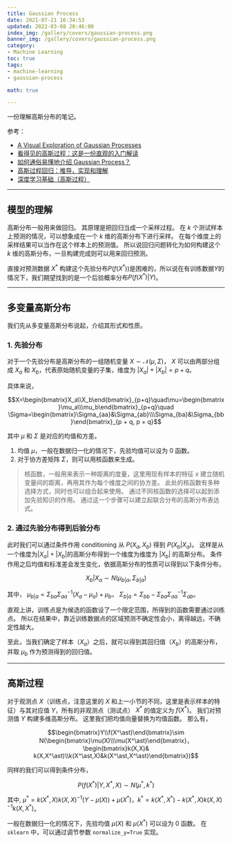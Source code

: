 ```yaml
---
title: Gaussian Process
date: 2021-07-21 16:34:53
updated: 2022-03-08 20:46:00
index_img: /gallery/covers/gaussian-process.png
banner_img: /gallery/covers/gaussian-process.png
category: 
- Machine Learning
toc: true
tags: 
- machine-learning
- gaussian-process

math: true

---
```

<!-- omit in toc -->

一份理解高斯分布的笔记。

<!-- more -->

参考：
- [A Visual Exploration of Gaussian Processes](https://www.jgoertler.com/visual-exploration-gaussian-processes/)
- [看得见的高斯过程：这是一份直观的入门解读](https://zhuanlan.zhihu.com/p/56562456)
- [如何通俗易懂地介绍 Gaussian Process？](https://www.zhihu.com/question/46631426/answer/1735470753)
- [高斯过程回归：推导，实现和理解](https://zhuanlan.zhihu.com/p/104601803)
- [深度学习基础（高斯过程）](http://sirlis.cn/deep-learning-gaussian-process)

---------

## 模型的理解

高斯分布一般用来做回归。
其原理是把回归当成一个采样过程。
在 $k$ 个测试样本上预测的情况，可以想象成在一个 $k$ 维的高斯分布下进行采样。
在每个维度上的采样结果可以当作在这个样本上的预测值。
所以说回归问题转化为如何构建这个 $k$ 维的高斯分布，一旦构建完成则可以用来回归预测。

直接对预测数据 $X^\ast$ 构建这个先验分布$P(f(X^\ast))$是困难的，所以说在有训练数据$Y$的情况下，我们期望找到的是一个后验概率分布$P(f(X^\ast)|Y)$。

---------
## 多变量高斯分布

我们先从多变量高斯分布说起，介绍其形式和性质。

### 1. 先验分布

对于一个先验分布是高斯分布的一组随机变量 $X \sim \mathcal{N}(\mu,\,\Sigma)$， $X$ 可以由两部分组成 $X_a$ 和 $X_b$，代表原始随机变量的子集，维度为 $|X_a|+|X_b| = p + q$。

具体来说，

$$X=\begin{bmatrix}X_a\\X_b\end{bmatrix}_{p+q}\quad\mu=\begin{bmatrix}\mu_a\\\mu_b\end{bmatrix}_{p+q}\quad \Sigma=\begin{bmatrix}\Sigma_{aa}&\Sigma_{ab}\\\Sigma_{ba}&\Sigma_{bb}\end{bmatrix}_{p + q, p + q}$$

其中 $\mu$ 和 $\Sigma$ 是对应的均值和方差。
1. 均值 $\mu$，一般在数据归一化的情况下，先验均值可以设为 0 函数。
2. 对于协方差矩阵 $\Sigma$，则可以用核函数来生成。

> 核函数，一般用来表示一种距离的度量，这里用现有样本的特征 $x$ 建立随机变量间的距离，再用其作为每个维度之间的协方差。
此处的核函数有多种选择方式，同时也可以组合起来使用。
通过不同核函数的选择可以起到添加先验知识的作用。
通过这一个步骤可以建立起联合分布的高斯分布表达式。

### 2. 通过先验分布得到后验分布

此时我们可以通过条件作用 conditioning 从 $P(X_a,X_b)$ 得到 $P(X_b|X_a)$。
这样是从一个维度为$|X_a|+|X_b|$的高斯分布得到一个维度为维度为 $|X_b|$ 的高斯分布。
条件作用之后均值和标准差会发生变化，依据高斯分布的性质可以得到以下条件分布，

$$X_b|X_a\sim N(\mu_{b|a},\Sigma_{b|a})$$

其中，
$\mu_{b|a}=\Sigma_{ba}\Sigma^{-1}_{aa}(X_a-\mu_a)+\mu_b$，
$\Sigma_{b|a}=\Sigma_{bb}-\Sigma_{ba}\Sigma^{-1}_{aa}\Sigma_{ab}$。

直观上讲，训练点是为候选的函数设了一个限定范围，所得到的函数需要通过训练点。
所以在结果中，靠近训练数据点的区域预测不确定性会小，离得越远，不确定性越大。

至此，当我们确定了样本（$X_a$）之后，就可以得到其回归值（$X_b$）的高斯分布，并取 $\mu_b$ 作为预测得到的回归值。

--------
## 高斯过程

对于观测点 $X$（训练点，注意这里的 $X$ 和上一小节的不同，这里是表示样本的特征）与其对应值 $Y$，所有的非观测点（测试点） $X^\ast$ 的值定义为 $f(X^\ast)$。
我们对预测值 $Y$ 构建多维高斯分布。
这里我们把均值向量替换为均值函数。
那么有，

$$\begin{bmatrix}Y\\f(X^\ast)\end{bmatrix}\sim N(\begin{bmatrix}\mu(X)\\\mu(X^\ast)\end{bmatrix}，\begin{bmatrix}k(X,X)& k(X,X^\ast)\\k(X^\ast,X)&k(X^\ast,X^\ast)\end{bmatrix})$$

同样的我们可以得到条件分布，

$$P(f(X^\ast)|Y,X^\ast,X) \sim N(\mu^\ast,k^\ast)$$

其中, $\mu^\ast=k(X^\ast,X)k(X,X)^{-1}(Y-\mu(X))+\mu(X^\ast)$，$k^\ast=k(X^\ast,X^\ast)-k(X^\ast,X)k(X,X)^{-1}k(X,X^\ast)$。

一般在数据归一化的情况下，先验均值 $\mu(X)$ 和 $\mu(X^\ast)$ 可以设为 0 函数。
在 `sklearn` 中，可以通过调节参数 `normalize_y=True` 实现。